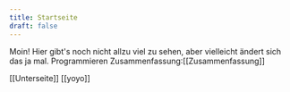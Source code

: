 ```yaml
---
title: Startseite
draft: false
---
```

Moin! Hier gibt's noch nicht allzu viel zu sehen, aber vielleicht ändert sich das ja mal.
Programmieren Zusammenfassung:[[Zusammenfassung]]

[[Unterseite]] 
[[yoyo]]